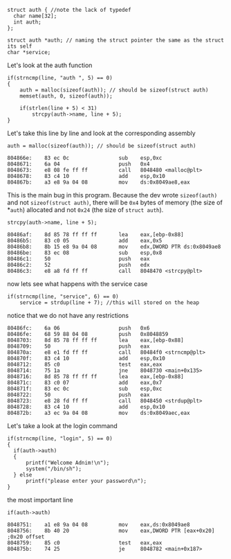 ```
struct auth { //note the lack of typedef
  char name[32];
  int auth;
};

struct auth *auth; // naming the struct pointer the same as the struct its self
char *service;
```




Let's look at the auth function
```    
if(strncmp(line, "auth ", 5) == 0)
{
    auth = malloc(sizeof(auth)); // should be sizeof(struct auth)
    memset(auth, 0, sizeof(auth));

    if(strlen(line + 5) < 31)
        strcpy(auth->name, line + 5);
}
```

Let's take this line by line and look at the corresponding assembly

```
auth = malloc(sizeof(auth)); // should be sizeof(struct auth)
```

```
804866e:	83 ec 0c             	sub    esp,0xc
8048671:	6a 04                	push   0x4
8048673:	e8 08 fe ff ff       	call   8048480 <malloc@plt>
8048678:	83 c4 10             	add    esp,0x10
804867b:	a3 e8 9a 04 08       	mov    ds:0x8049ae8,eax
```
This is the main bug in this program. Because the dev wrote `sizeof(auth)` and not `sizeof(struct auth)`, there will be `0x4` bytes of memory (the size of \*`auth`) allocated and not `0x24` (the size of `struct auth`).



```
strcpy(auth->name, line + 5);
```
```
80486af:	8d 85 78 ff ff ff    	lea    eax,[ebp-0x88]
80486b5:	83 c0 05             	add    eax,0x5
80486b8:	8b 15 e8 9a 04 08    	mov    edx,DWORD PTR ds:0x8049ae8
80486be:	83 ec 08             	sub    esp,0x8
80486c1:	50                   	push   eax
80486c2:	52                   	push   edx
80486c3:	e8 a8 fd ff ff       	call   8048470 <strcpy@plt>
```

now lets see what happens with the service case
```
if(strncmp(line, "service", 6) == 0)
    service = strdup(line + 7); //this will stored on the heap
```
notice that we do not have any restrictions

```
80486fc:	6a 06                	push   0x6
80486fe:	68 59 88 04 08       	push   0x8048859
8048703:	8d 85 78 ff ff ff    	lea    eax,[ebp-0x88]
8048709:	50                   	push   eax
804870a:	e8 e1 fd ff ff       	call   80484f0 <strncmp@plt>
804870f:	83 c4 10             	add    esp,0x10
8048712:	85 c0                	test   eax,eax
8048714:	75 1a                	jne    8048730 <main+0x135>
8048716:	8d 85 78 ff ff ff    	lea    eax,[ebp-0x88]
804871c:	83 c0 07             	add    eax,0x7
804871f:	83 ec 0c             	sub    esp,0xc
8048722:	50                   	push   eax
8048723:	e8 28 fd ff ff       	call   8048450 <strdup@plt>
8048728:	83 c4 10             	add    esp,0x10
804872b:	a3 ec 9a 04 08       	mov    ds:0x8049aec,eax
```


Let's take a look at the login command

```    
if(strncmp(line, "login", 5) == 0)
{
  if(auth->auth)
  {
      printf("Welcome Adnim!\n");
      system("/bin/sh");
  } else
      printf("please enter your password\n");
}
```  

the most important line

```
if(auth->auth)
```

```
8048751:	a1 e8 9a 04 08       	mov    eax,ds:0x8049ae8
8048756:	8b 40 20             	mov    eax,DWORD PTR [eax+0x20] ;0x20 offset
8048759:	85 c0                	test   eax,eax
804875b:	74 25                	je     8048782 <main+0x187>
```
